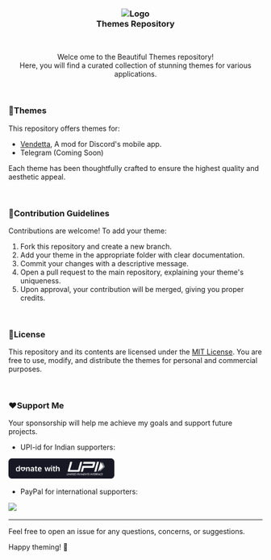 <h3 align="center">
   <img src="Asset/Profile/profile.png" width="100" alt="Logo"/><br/>
   Themes Repository
</h3>

&nbsp;

<p align="center">
Welce ome to the Beautiful Themes repository!<br> Here, you will find a curated collection of stunning themes for various applications.
</p>

&nbsp;

### 🎨Themes

This repository offers themes for:

- [Vendetta](https://github.com/vendetta-mod), A mod for Discord's mobile app.
- Telegram (Coming Soon)

Each theme has been thoughtfully crafted to ensure the highest quality and aesthetic appeal.

&nbsp;


### 🤝Contribution Guidelines

Contributions are welcome! To add your theme:

1. Fork this repository and create a new branch.
2. Add your theme in the appropriate folder with clear documentation.
3. Commit your changes with a descriptive message.
4. Open a pull request to the main repository, explaining your theme's uniqueness.
5. Upon approval, your contribution will be merged, giving you proper credits.

&nbsp;


### 🪪License

This repository and its contents are licensed under the [MIT License](https://github.com/TakiShiwa/Themes/blob/main/LICENSE). You are free to use, modify, and distribute the themes for personal and commercial purposes.

&nbsp;


### ❤️Support Me

Your sponsorship will help me achieve my goals and support future projects.


- UPI-id for Indian supporters:
  
<a href="https://github.com/TakiShiwa/Themes/assets/137756384/02a87419-84ec-4ea8-a910-20f92e19259a"><img src="https://github.com/TakiShiwa/donate-with-upi/blob/main/Button/SVG/UPI-Mocha-02.svg" height="40"></a>
    
- PayPal for international supporters:
  
<a href="https://www.paypal.me/TakiShiwa"><img src="https://github.com/andreostrovsky/donate-with-paypal/blob/master/blue.svg" height="40"></a>
  
---

Feel free to open an issue for any questions, concerns, or suggestions.

Happy theming! 🎨
